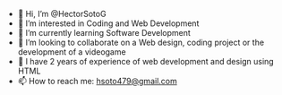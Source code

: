 - 👋 Hi, I’m @HectorSotoG
- 👀 I’m interested in Coding and Web Development
- 🌱 I’m currently learning Software Development 
- 💞️ I’m looking to collaborate on a Web design, coding project or the development of a videogame
- 👜 I have 2 years of experience of web development and design using HTML
- 📫 How to reach me: hsoto479@gmail.com 

<!---
HectorSotoG/HectorSotoG is a ✨ special ✨ repository because its `README.md` (this file) appears on your GitHub profile.
You can click the Preview link to take a look at your changes.
--->
